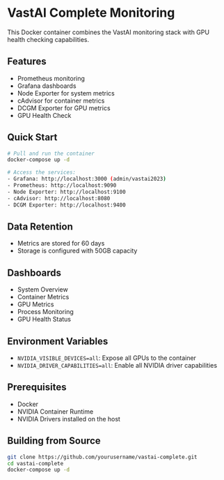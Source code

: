 # VastAI Complete Monitoring

This Docker container combines the VastAI monitoring stack with GPU health checking capabilities.

## Features

- Prometheus monitoring
- Grafana dashboards
- Node Exporter for system metrics
- cAdvisor for container metrics
- DCGM Exporter for GPU metrics
- GPU Health Check

## Quick Start

```bash
# Pull and run the container
docker-compose up -d

# Access the services:
- Grafana: http://localhost:3000 (admin/vastai2023)
- Prometheus: http://localhost:9090
- Node Exporter: http://localhost:9100
- cAdvisor: http://localhost:8080
- DCGM Exporter: http://localhost:9400
```

## Data Retention

- Metrics are stored for 60 days
- Storage is configured with 50GB capacity

## Dashboards

- System Overview
- Container Metrics
- GPU Metrics
- Process Monitoring
- GPU Health Status

## Environment Variables

- `NVIDIA_VISIBLE_DEVICES=all`: Expose all GPUs to the container
- `NVIDIA_DRIVER_CAPABILITIES=all`: Enable all NVIDIA driver capabilities

## Prerequisites

- Docker
- NVIDIA Container Runtime
- NVIDIA Drivers installed on the host

## Building from Source

```bash
git clone https://github.com/yourusername/vastai-complete.git
cd vastai-complete
docker-compose up -d
```
